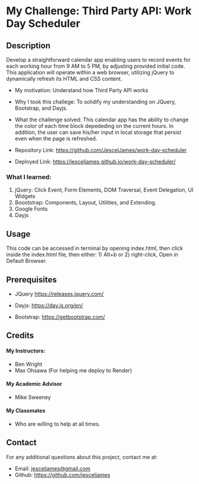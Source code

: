 # My Challenge: Third Party API: Work Day Scheduler

## Description

Develop a straightforward calendar app enabling users to record events for each working hour from 9 AM to 5 PM, by adjusting provided initial code. This application will operate within a web browser, utilizing jQuery to dynamically refresh its HTML and CSS content.

- My motivation: Understand how Third Party API works
- Why I took this challege: To solidify my understanding on JQuery, Bootstrap, and Dayjs.
- What the challenge solved: This calendar app has the ability to change the color of each time block depededing on the current hours. In addition, the user can save his/her input in local storage that persist even when the page is refreshed.

- Repository Link: https://github.com/JescelJames/work-day-scheduler

- Deployed Link: https://jesceljames.github.io/work-day-scheduler/

### What I learned:

1. jQuery: Click Event, Form Elements, DOM Traversal, Event Delegation, UI Widgets
2. Boootstrap: Components, Layout, Utilities, and Extending.
3. Google Fonts
4. Dayjs

## Usage

This code can be accessed in terminal by opening index.html, then click inside the index.html file, then either: 1) Alt+b or 2) right-click, Open in Default Browser.

## Prerequisites

- JQuery https://releases.jquery.com/

- Dayjs: https://day.js.org/en/

- Bootstrap: https://getbootstrap.com/

## Credits

#### My Instructors:

- Ben Wright
- Max Ohsawa (For helping me deploy to Render)

#### My Academic Advisor

- Mike Sweeney

#### My Classmates

- Who are willing to help at all times.

## Contact

For any additional questions about this project, contact me at:

- Email: jesceljames@gmail.com
- Github: https://github.com/jesceljames
